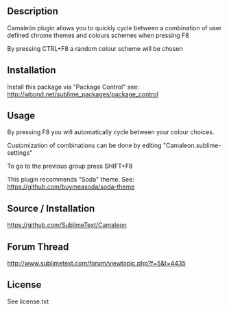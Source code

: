 Description
------------------

Camaleón plugin allows you to quickly cycle between a combination of user defined chrome themes and colours schemes when pressing F8

By pressing CTRL+F8 a random colour scheme will be chosen

Installation
------------------

Install this package via "Package Control" see: http://wbond.net/sublime_packages/package_control

Usage
------------------

By pressing F8 you will automatically cycle between your colour choices.

Customization of combinations can be done by editing "Camaleon.sublime-settings"

To go to the previous group press SHIFT+F8

This plugin recommends "Soda" theme. See: https://github.com/buymeasoda/soda-theme

Source / Installation
------------------

https://github.com/SublimeText/Camaleon

Forum Thread
------------------

http://www.sublimetext.com/forum/viewtopic.php?f=5&t=4435


License
------------------

See license.txt